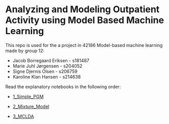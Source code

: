 # Analyzing and Modeling Outpatient Activity using Model Based Machine Learning


This repo is used for the a project in 42186 Model-based machine learning made by group 12:

- Jacob Borregaard Eriksen - s181487 
- Marie Juhl Jørgensen - s204052 
- Signe Djernis Olsen - s206759 
- Karoline Klan Hansen - s214638 

Read the explanatory notebooks in the following order:

- [1_Simple_PGM](https://github.com/KarolineKlan/mbml_project/blob/main/1_Simple_PGM.ipynb)

- [2_Mixture_Model](https://github.com/KarolineKlan/mbml_project/blob/main/2_Mixture_Model.ipynb)

- [3_MCLDA](https://github.com/KarolineKlan/mbml_project/blob/main/3_MCLDA.ipynb)

